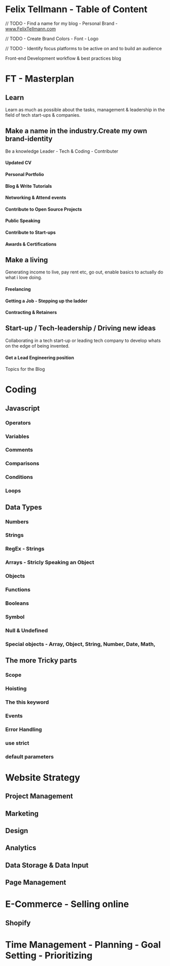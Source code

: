 # Felix Tellmann - Table of Content

// TODO - Find a name for my blog - Personal Brand - www.FelixTellmann.com

// TODO - Create Brand Colors - Font - Logo

// TODO - Identify focus platforms to be active on and to build an audience

Front-end Development workflow &amp; best practices blog

# FT - Masterplan

## Learn
Learn as much as possible about the tasks, management & leadership in the field of tech start-ups & companies.

## Make a name in the industry.Create my own brand-identity
Be a knowledge Leader - Tech & Coding - Contributer
#### Updated CV
#### Personal Portfolio
#### Blog & Write Tutorials
#### Networking & Attend events
#### Contribute to Open Source Projects
#### Public Speaking
#### Contribute to Start-ups
#### Awards & Certifications

## Make a living
Generating income to live, pay rent etc, go out, enable basics to actually do what i love doing.
#### Freelancing
#### Getting a Job - Stepping up the ladder
#### Contracting & Retainers

## Start-up / Tech-leadership / Driving new ideas
Collaborating in a tech start-up or leading tech company to develop whats on the edge of being invented.
#### Get a Lead Engineering position
#### 




Topics for the Blog

# Coding

## Javascript

### Operators
### Variables
### Comments
### Comparisons
### Conditions
### Loops

## Data Types

### Numbers
### Strings
### RegEx - Strings
### Arrays - Stricly Speaking an Object
### Objects
### Functions
### Booleans
### Symbol
### Null & Undefined
### Special objects - Array, Object, String, Number, Date, Math,

## The more Tricky parts

### Scope
### Hoisting
### The this keyword
### Events
### Error Handling
### use strict
### default parameters

# Website Strategy

## Project Management
## Marketing
## Design
## Analytics
## Data Storage & Data Input
## Page Management

# E-Commerce - Selling online

## Shopify

# Time Management - Planning - Goal Setting - Prioritizing

